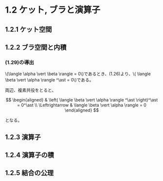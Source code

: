 # 1.2 ケット, ブラと演算子

## 1.2.1 ケット空間

## 1.2.2 ブラ空間と内積

### (1.29)の導出

\\(\langle \alpha \vert \beta \rangle = 0\\)であるとき、(1.26)より、\\( \langle \beta \vert \alpha \rangle ^\ast = 0\\)である。

両辺、複素共役をとると、

$$
\begin{aligned}
    & \left( \langle \beta \vert \alpha \rangle ^\ast \right)^\ast = 0^\ast \\
    \Leftrightarrow & \langle \beta \vert \alpha \rangle = 0
\end{aligned}
$$

となる。

## 1.2.3 演算子

## 1.2.4 演算子の積

## 1.2.5 結合の公理

<script type="text/javascript">
  window.MathJax = {
    tex: {
      inlineMath: [['\\(', '\\)']],
      displayMath: [['$$', '$$'], ['\\[', '\\]']]
    },
    // options: {
    //   processEscapes: true
    // }
  };
</script>
<script async src="https://cdnjs.cloudflare.com/ajax/libs/mathjax/3.2.2/es5/tex-mml-chtml.min.js"></script>
